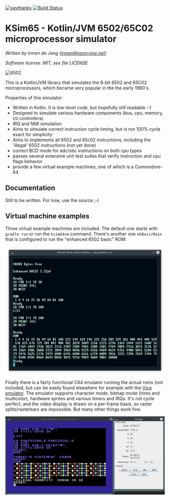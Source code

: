 [![saythanks](https://img.shields.io/badge/say-thanks-ff69b4.svg)](https://saythanks.io/to/irmen)
[![Build Status](https://travis-ci.org/irmen/ksim65.svg?branch=master)](https://travis-ci.org/irmen/ksim65)

# KSim65 - Kotlin/JVM 6502/65C02 microprocessor simulator

*Written by Irmen de Jong (irmen@razorvine.net)*

*Software license: MIT, see file LICENSE*


![6502](https://upload.wikimedia.org/wikipedia/commons/thumb/4/43/KL_MOS_6502.jpg/320px-KL_MOS_6502.jpg)

This is a Kotlin/JVM library that simulates the 8-bit 6502 and 65C02 microprocessors,
 which became very popular in the the early 1980's. 

Properties of this simulator:

- Written in Kotlin. It is low-level code, but hopefully still readable :-)
- Designed to simulate various hardware components (bus, cpu, memory, i/o controllers) 
- IRQ and NMI simulation
- Aims to simulate correct instruction cycle timing, but is not 100% cycle exact for simplicity 
- Aims to implements all 6502 and 65c02 instructions, including the 'illegal' 6502 instructions (not yet done)
- correct BCD mode for adc/sbc instructions on both cpu types   
- passes several extensive unit test suites that verify instruction and cpu flags behavior
- provide a few virtual example machines, one of which is a Commodore-64  


## Documentation

Still to be written. For now, use the source ;-)


## Virtual machine examples

Three virtual example machines are included.
The default one starts with ``gradle run`` or run the ``ksim64vm`` command.
There's another one ``ehBasicMain`` that is configured to run the "enhanced 6502 basic" ROM:

![ehBasic](ehbasic.png)

Finally there is a fairly functional C64 emulator running the actual roms (not included,
but can be easily found elsewhere for example with the [Vice emulator](http://vice-emu.sourceforge.net/).
The emulator supports character mode, bitmap mode (hires and multicolor), hardware sprites and
various timers and IRQs.  It's not cycle perfect, and the video display is drawn on a per-frame basis,
so raster splits/rasterbars are impossible. But many other things work fine.

![C64 emulation](c64.png)
